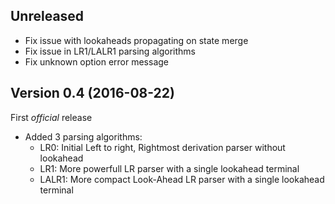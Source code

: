 Unreleased
----------
 * Fix issue with lookaheads propagating on state merge
 * Fix issue in LR1/LALR1 parsing algorithms
 * Fix unknown option error message

Version 0.4 (2016-08-22)
------------------------
First _official_ release
 * Added 3 parsing algorithms:
   * LR0: Initial Left to right, Rightmost derivation parser without lookahead
   * LR1: More powerfull LR parser with a single lookahead terminal
   * LALR1: More compact Look-Ahead LR parser with a single lookahead terminal

